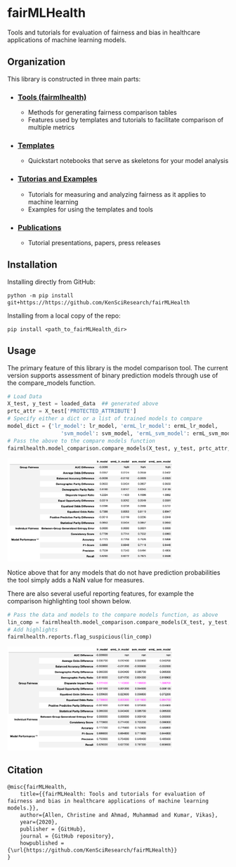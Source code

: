 # fairMLHealth
Tools and tutorials for evaluation of fairness and bias in healthcare applications of machine learning models.


## Organization
This library is constructed in three main parts:
- ### [Tools (fairmlhealth)](fairmlhealth/README.md)
    - Methods for generating fairness comparison tables
    - Features used by templates and tutorials to facilitate comparison of multiple metrics

- ### [Templates](templates/README.md)
    - Quickstart notebooks that serve as skeletons for your model analysis

- ### [Tutorias and Examples](tutorials_and_examples/README.md)
    - Tutorials for measuring and analyzing fairness as it applies to machine learning
    - Examples for using the templates and tools

- ### [Publications](publications/README.md)
    - Tutorial presentations, papers, press releases


## Installation
Installing directly from GitHub:

    python -m pip install git+https://https://github.com/KenSciResearch/fairMLHealth

Installing from a local copy of the repo:

    pip install <path_to_fairMLHealth_dir>


## Usage
The primary feature of this library is the model comparison tool. The current version supports assessment of binary prediction models through use of the compare_models function.

```python
# Load Data
X_test, y_test = loaded_data  ## generated above
prtc_attr = X_test['PROTECTED_ATTRIBUTE']
# Specify either a dict or a list of trained models to compare
model_dict = {'lr_model': lr_model, 'ermL_lr_model': ermL_lr_model,
                 'svm_model': svm_model, 'ermL_svm_model': ermL_svm_model}
# Pass the above to the compare models function
fairmlhealth.model_comparison.compare_models(X_test, y_test, prtc_attr, model_dict)

```
<img src="img/eg_comparison_table.png"
     alt="Example of a model comparison using fairMLHealth"
     style="max-width: 75%;" />

Notice above that for any models that do not have prediction probabilities the tool simply adds a NaN value for measures.


There are also several useful reporting features, for example the comparison highlighting tool shown below.
```python
# Pass the data and models to the compare models function, as above
lin_comp = fairmlhealth.model_comparison.compare_models(X_test, y_test, prtc_attrs, linear_models)
# Add highlights
fairmlhealth.reports.flag_suspicious(lin_comp)

```
<img src="img/eg_highlighter_table.png"
     alt="Example of a model comparison using fairMLHealth"
     style="max-width: 75%;" />


## Citation
```
@misc{fairMLHealth,
    title={{fairMLHealth: Tools and tutorials for evaluation of fairness and bias in healthcare applications of machine learning models.}},
    author={Allen, Christine and Ahmad, Muhammad and Kumar, Vikas},
    year={2020},
    publisher = {GitHub},
    journal = {GitHub repository},
    howpublished = {\url{https://github.com/KenSciResearch/fairMLHealth}}
}
```
